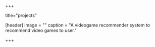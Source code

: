+++

title="projects"

[header]
image = ""
caption = "A  videogame recommender system to recommend video games to user."




+++
